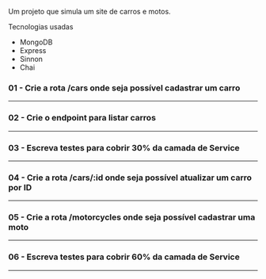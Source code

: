 Um projeto que simula um site de carros e motos.

Tecnologias usadas

- MongoDB
- Express
- Sinnon
- Chai


### 01 - Crie a rota /cars onde seja possível cadastrar um carro

---

### 02 - Crie o endpoint para listar carros

---

### 03 - Escreva testes para cobrir 30% da camada de Service

---

### 04 - Crie a rota /cars/:id onde seja possível atualizar um carro por ID

---

### 05 - Crie a rota /motorcycles onde seja possível cadastrar uma moto


---

### 06 - Escreva testes para cobrir 60% da camada de Service

---
